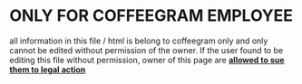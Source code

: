# ONLY FOR COFFEEGRAM EMPLOYEE
all information in this file / html is belong to coffeegram only and only cannot be edited without permission of the owner. If the user found to be editing this file without permission, owner of this page are <ins>**allowed to sue them to legal action**</ins>